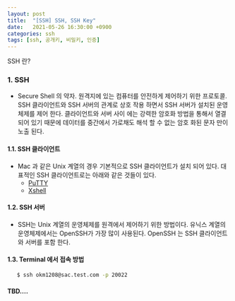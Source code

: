 ```yaml
---
layout: post
title:  "[SSH] SSH, SSH Key"
date:   2021-05-26 16:30:00 +0900
categories: ssh
tags: [ssh, 공개키, 비밀키, 인증] 
---
```


SSH 란?

### 1. SSH
- Secure Shell 의 약자. 원격지에 있는 컴퓨터를 안전하게 제어하기 위한 프로토콜.
SSH 클라이언트와 SSH 서버의 관계로 상호 작용 하면서 SSH 서버가 설치된 운영체제를 제어 한다. 
클라이언트와 서버 사이 에는 강력한 암호화 방법을 통해서 열결 되어 있기 때문에 데이터를 중간에서 가로채도 해석 할 수 없는 암호 화된 문자 만이 노출 된다.


#### 1.1. SSH 클라이언트 
- Mac 과 같은 Unix 계열의 경우 기본적으로 SSH 클라이언트가 설치 되어 있다. 대표적인 SSH 클라이언트로는 아래와 같은 것들이 있다.
    - [PuTTY](https://www.putty.org/)
    - [Xshell](https://www.netsarang.com/en/xshell/)
    
#### 1.2. SSH 서버 
- SSH는 Unix 계열의 운영체제를 원격에서 제어하기 위한 방법이다. 유닉스 계열의 운영체제에서는 OpenSSH가 가장 많이 사용된다.
OpenSSH 는 SSH 클라이언트와 서버를 포함 한다.


#### 1.3. Terminal 에서 접속 방법 

 ```bash
    $ ssh okm1208@sac.test.com -p 20022
 ```


#### TBD....